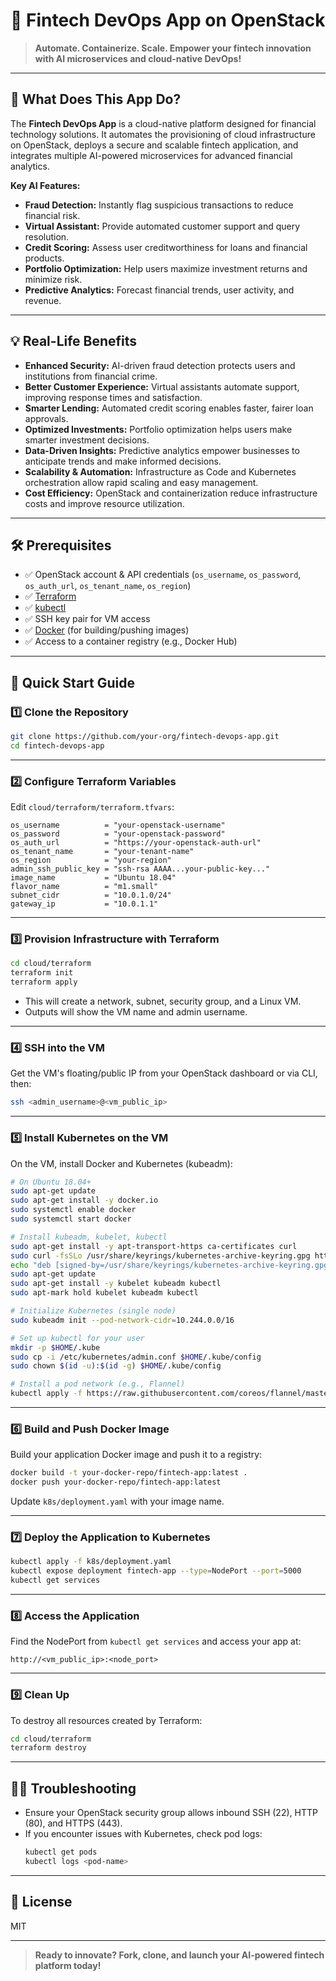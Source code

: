 # 🚀 Fintech DevOps App on OpenStack

> **Automate. Containerize. Scale. Empower your fintech innovation with AI microservices and cloud-native DevOps!**

---

## 🌟 What Does This App Do?

The **Fintech DevOps App** is a cloud-native platform designed for financial technology solutions. It automates the provisioning of cloud infrastructure on OpenStack, deploys a secure and scalable fintech application, and integrates multiple AI-powered microservices for advanced financial analytics.

**Key AI Features:**
- **Fraud Detection:** Instantly flag suspicious transactions to reduce financial risk.
- **Virtual Assistant:** Provide automated customer support and query resolution.
- **Credit Scoring:** Assess user creditworthiness for loans and financial products.
- **Portfolio Optimization:** Help users maximize investment returns and minimize risk.
- **Predictive Analytics:** Forecast financial trends, user activity, and revenue.

---

## 💡 Real-Life Benefits

- **Enhanced Security:** AI-driven fraud detection protects users and institutions from financial crime.
- **Better Customer Experience:** Virtual assistants automate support, improving response times and satisfaction.
- **Smarter Lending:** Automated credit scoring enables faster, fairer loan approvals.
- **Optimized Investments:** Portfolio optimization helps users make smarter investment decisions.
- **Data-Driven Insights:** Predictive analytics empower businesses to anticipate trends and make informed decisions.
- **Scalability & Automation:** Infrastructure as Code and Kubernetes orchestration allow rapid scaling and easy management.
- **Cost Efficiency:** OpenStack and containerization reduce infrastructure costs and improve resource utilization.

---

## 🛠️ Prerequisites

- ✅ OpenStack account & API credentials (`os_username`, `os_password`, `os_auth_url`, `os_tenant_name`, `os_region`)
- ✅ [Terraform](https://developer.hashicorp.com/terraform/downloads)
- ✅ [kubectl](https://kubernetes.io/docs/tasks/tools/)
- ✅ SSH key pair for VM access
- ✅ [Docker](https://docs.docker.com/get-docker/) (for building/pushing images)
- ✅ Access to a container registry (e.g., Docker Hub)

---

## 🚦 Quick Start Guide

### 1️⃣ Clone the Repository

```sh
git clone https://github.com/your-org/fintech-devops-app.git
cd fintech-devops-app
```

---

### 2️⃣ Configure Terraform Variables

Edit `cloud/terraform/terraform.tfvars`:

```hcl
os_username          = "your-openstack-username"
os_password          = "your-openstack-password"
os_auth_url          = "https://your-openstack-auth-url"
os_tenant_name       = "your-tenant-name"
os_region            = "your-region"
admin_ssh_public_key = "ssh-rsa AAAA...your-public-key..."
image_name           = "Ubuntu 18.04"
flavor_name          = "m1.small"
subnet_cidr          = "10.0.1.0/24"
gateway_ip           = "10.0.1.1"
```

---

### 3️⃣ Provision Infrastructure with Terraform

```sh
cd cloud/terraform
terraform init
terraform apply
```

- This will create a network, subnet, security group, and a Linux VM.
- Outputs will show the VM name and admin username.

---

### 4️⃣ SSH into the VM

Get the VM's floating/public IP from your OpenStack dashboard or via CLI, then:

```sh
ssh <admin_username>@<vm_public_ip>
```

---

### 5️⃣ Install Kubernetes on the VM

On the VM, install Docker and Kubernetes (kubeadm):

```sh
# On Ubuntu 18.04+
sudo apt-get update
sudo apt-get install -y docker.io
sudo systemctl enable docker
sudo systemctl start docker

# Install kubeadm, kubelet, kubectl
sudo apt-get install -y apt-transport-https ca-certificates curl
sudo curl -fsSLo /usr/share/keyrings/kubernetes-archive-keyring.gpg https://packages.cloud.google.com/apt/doc/apt-key.gpg
echo "deb [signed-by=/usr/share/keyrings/kubernetes-archive-keyring.gpg] https://apt.kubernetes.io/ kubernetes-xenial main" | sudo tee /etc/apt/sources.list.d/kubernetes.list
sudo apt-get update
sudo apt-get install -y kubelet kubeadm kubectl
sudo apt-mark hold kubelet kubeadm kubectl

# Initialize Kubernetes (single node)
sudo kubeadm init --pod-network-cidr=10.244.0.0/16

# Set up kubectl for your user
mkdir -p $HOME/.kube
sudo cp -i /etc/kubernetes/admin.conf $HOME/.kube/config
sudo chown $(id -u):$(id -g) $HOME/.kube/config

# Install a pod network (e.g., Flannel)
kubectl apply -f https://raw.githubusercontent.com/coreos/flannel/master/Documentation/kube-flannel.yml
```

---

### 6️⃣ Build and Push Docker Image

Build your application Docker image and push it to a registry:

```sh
docker build -t your-docker-repo/fintech-app:latest .
docker push your-docker-repo/fintech-app:latest
```

Update `k8s/deployment.yaml` with your image name.

---

### 7️⃣ Deploy the Application to Kubernetes

```sh
kubectl apply -f k8s/deployment.yaml
kubectl expose deployment fintech-app --type=NodePort --port=5000
kubectl get services
```

---

### 8️⃣ Access the Application

Find the NodePort from `kubectl get services` and access your app at:

```
http://<vm_public_ip>:<node_port>
```

---

### 9️⃣ Clean Up

To destroy all resources created by Terraform:

```sh
cd cloud/terraform
terraform destroy
```

---

## 🧑‍💻 Troubleshooting

- Ensure your OpenStack security group allows inbound SSH (22), HTTP (80), and HTTPS (443).
- If you encounter issues with Kubernetes, check pod logs:
  ```sh
  kubectl get pods
  kubectl logs <pod-name>
  ```

---

## 📄 License

MIT

---

> **Ready to innovate? Fork, clone, and launch your AI-powered fintech platform today!**